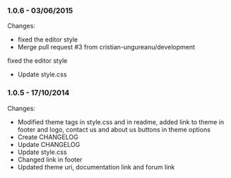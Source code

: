 

### 1.0.6 - 03/06/2015

 Changes: 


 * fixed the editor style
 * Merge pull request #3 from cristian-ungureanu/development

fixed the editor style
 * Update style.css


### 1.0.5 - 17/10/2014

 Changes: 


 * Modified theme tags in style.css and in readme, added link to theme in footer and logo, contact us and about us buttons in theme options
 * Create CHANGELOG
 * Update CHANGELOG
 * Update style.css
 * Changed link in footer
 * Updated theme uri, documentation link and forum link

